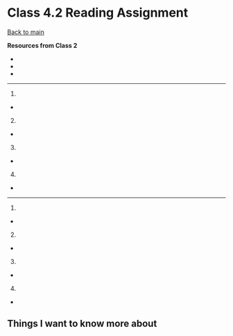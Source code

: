 # Class 4.2 Reading Assignment

[Back to main](https://michaeldulin.github.io/reading-notes)

**Resources from Class 2**
- []()
- []()
- []()

****
1. 
  - 
2. 
  - 
3. 
  - 
4. 
  - 

  
****
1. 
  - 
2. 
  - 
3. 
  - 
4. 
  - 


## Things I want to know more about